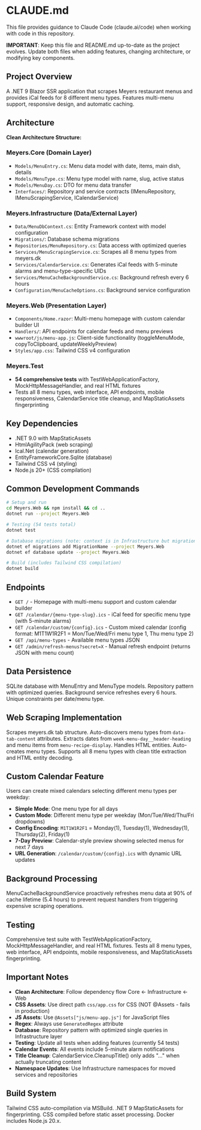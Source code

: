 # CLAUDE.md

This file provides guidance to Claude Code (claude.ai/code) when working with code in this repository.

**IMPORTANT**: Keep this file and README.md up-to-date as the project evolves. Update both files when adding features,
changing architecture, or modifying key components.

## Project Overview

A .NET 9 Blazor SSR application that scrapes Meyers restaurant menus and provides iCal feeds for 8 different menu types.
Features multi-menu support, responsive design, and automatic caching.

## Architecture

**Clean Architecture Structure:**

### Meyers.Core (Domain Layer)

- `Models/MenuEntry.cs`: Menu data model with date, items, main dish, details
- `Models/MenuType.cs`: Menu type model with name, slug, active status
- `Models/MenuDay.cs`: DTO for menu data transfer
- `Interfaces/`: Repository and service contracts (IMenuRepository, IMenuScrapingService, ICalendarService)

### Meyers.Infrastructure (Data/External Layer)

- `Data/MenuDbContext.cs`: Entity Framework context with model configuration
- `Migrations/`: Database schema migrations
- `Repositories/MenuRepository.cs`: Data access with optimized queries
- `Services/MenuScrapingService.cs`: Scrapes all 8 menu types from meyers.dk
- `Services/CalendarService.cs`: Generates iCal feeds with 5-minute alarms and menu-type-specific UIDs
- `Services/MenuCacheBackgroundService.cs`: Background refresh every 6 hours
- `Configuration/MenuCacheOptions.cs`: Background service configuration

### Meyers.Web (Presentation Layer)

- `Components/Home.razor`: Multi-menu homepage with custom calendar builder UI
- `Handlers/`: API endpoints for calendar feeds and menu previews
- `wwwroot/js/menu-app.js`: Client-side functionality (toggleMenuMode, copyToClipboard, updateWeeklyPreview)
- `Styles/app.css`: Tailwind CSS v4 configuration

### Meyers.Test

- **54 comprehensive tests** with TestWebApplicationFactory, MockHttpMessageHandler, and real HTML fixtures
- Tests all 8 menu types, web interface, API endpoints, mobile responsiveness, CalendarService title cleanup, and
  MapStaticAssets fingerprinting

## Key Dependencies

- .NET 9.0 with MapStaticAssets
- HtmlAgilityPack (web scraping)
- Ical.Net (calendar generation)
- EntityFrameworkCore.Sqlite (database)
- Tailwind CSS v4 (styling)
- Node.js 20+ (CSS compilation)

## Common Development Commands

```bash
# Setup and run
cd Meyers.Web && npm install && cd ..
dotnet run --project Meyers.Web

# Testing (54 tests total)
dotnet test

# Database migrations (note: context is in Infrastructure but migrations run via Web project)
dotnet ef migrations add MigrationName --project Meyers.Web
dotnet ef database update --project Meyers.Web

# Build (includes Tailwind CSS compilation)
dotnet build
```

## Endpoints

- `GET /` - Homepage with multi-menu support and custom calendar builder
- `GET /calendar/{menu-type-slug}.ics` - iCal feed for specific menu type (with 5-minute alarms)
- `GET /calendar/custom/{config}.ics` - Custom mixed calendar (config format: M1T1W1R2F1 = Mon/Tue/Wed/Fri menu type 1,
  Thu menu type 2)
- `GET /api/menu-types` - Available menu types JSON
- `GET /admin/refresh-menus?secret=X` - Manual refresh endpoint (returns JSON with menu count)

## Data Persistence

SQLite database with MenuEntry and MenuType models. Repository pattern with optimized queries. Background service
refreshes every 6 hours. Unique constraints per date/menu type.

## Web Scraping Implementation

Scrapes meyers.dk tab structure. Auto-discovers menu types from `data-tab-content` attributes. Extracts dates from
`week-menu-day__header-heading` and menu items from `menu-recipe-display`. Handles HTML entities. Auto-creates menu
types. Supports all 8 menu types with clean title extraction and HTML entity decoding.

## Custom Calendar Feature

Users can create mixed calendars selecting different menu types per weekday:

- **Simple Mode**: One menu type for all days
- **Custom Mode**: Different menu type per weekday (Mon/Tue/Wed/Thu/Fri dropdowns)
- **Config Encoding**: `M1T1W1R2F1` = Monday(1), Tuesday(1), Wednesday(1), Thursday(2), Friday(1)
- **7-Day Preview**: Calendar-style preview showing selected menus for next 7 days
- **URL Generation**: `/calendar/custom/{config}.ics` with dynamic URL updates

## Background Processing

MenuCacheBackgroundService proactively refreshes menu data at 90% of cache lifetime (5.4 hours) to prevent request
handlers from triggering expensive scraping operations.

## Testing

Comprehensive test suite with TestWebApplicationFactory, MockHttpMessageHandler, and real HTML fixtures. Tests all 8
menu types, web interface, API endpoints, mobile responsiveness, and MapStaticAssets fingerprinting.

## Important Notes

- **Clean Architecture**: Follow dependency flow Core ← Infrastructure ← Web
- **CSS Assets**: Use direct path `css/app.css` for CSS (NOT @Assets - fails in production)
- **JS Assets**: Use `@Assets["js/menu-app.js"]` for JavaScript files
- **Regex**: Always use `GeneratedRegex` attribute
- **Database**: Repository pattern with optimized single queries in Infrastructure layer
- **Testing**: Update all tests when adding features (currently 54 tests)
- **Calendar Events**: All events include 5-minute alarm notifications
- **Title Cleanup**: CalendarService.CleanupTitle() only adds "..." when actually truncating content
- **Namespace Updates**: Use Infrastructure namespaces for moved services and repositories

## Build System

Tailwind CSS auto-compilation via MSBuild. .NET 9 MapStaticAssets for fingerprinting. CSS compiled before static asset
processing. Docker includes Node.js 20.x.

